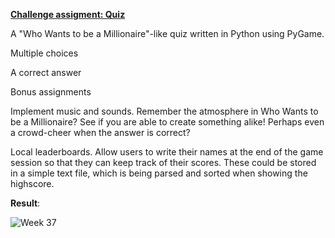 **[Challenge assigment: Quiz](http://www.reddit.com/r/pygame/comments/1mi7yg/weekly_challenge_quiz/)**


A "Who Wants to be a Millionaire"-like quiz written in Python using PyGame.


Multiple choices


A correct answer

Bonus assignments


Implement music and sounds. Remember the atmosphere in Who Wants to be a Millionaire?
See if you are able to create something alike! Perhaps even a crowd-cheer when the answer is correct?


Local leaderboards. Allow users to write their names at the end of the game session so that
they can keep track of their scores. These could be stored in a simple text file,
which is being parsed and sorted when showing the highscore.

**Result**:

![Week 37](https://github.com/bradur/r-pygame-ewchallenges/raw/master/screenshots/w37.png  "w37")
